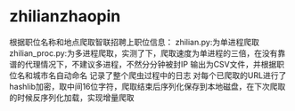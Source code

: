 # zhilianzhaopin
根据职位名称和地点爬取智联招聘上职位信息：
zhilian.py:为单进程爬取
zhilian_proc.py:为多进程爬取，实测了下，爬取速度为单进程的三倍，在没有靠谱的代理情况下，不建议多进程，不然分分钟被封IP
输出为CSV文件，并根据职位名和城市名自动命名
记录了整个爬虫过程中的日志
对每个已爬取的URL进行了hashlib加密，取中间16位字符，爬取结束后序列化保存到本地磁盘，在下次爬取的时候反序列化加载，实现增量爬取
